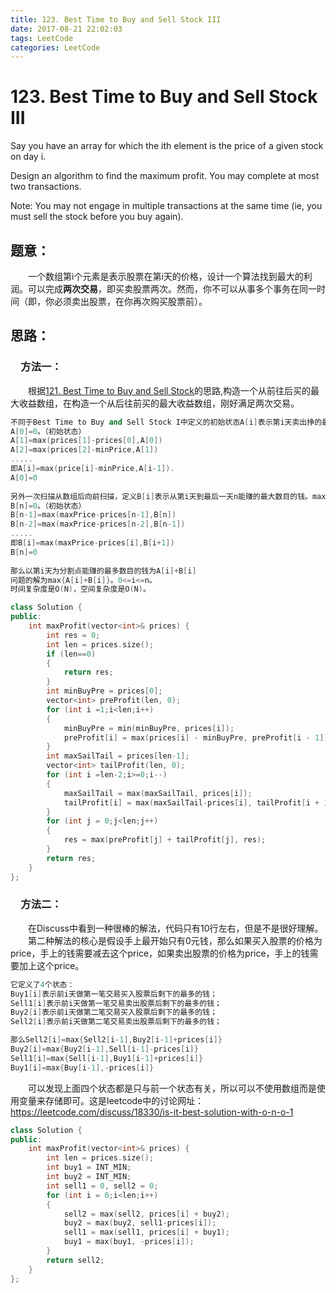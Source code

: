 ```yaml
---
title: 123. Best Time to Buy and Sell Stock III
date: 2017-08-21 22:02:03
tags: LeetCode
categories: LeetCode
---
```


# 123. Best Time to Buy and Sell Stock III

Say you have an array for which the ith element is the price of a given stock on day i.

Design an algorithm to find the maximum profit. You may complete at most two transactions.

Note:
You may not engage in multiple transactions at the same time (ie, you must sell the stock before you buy again).

<!--more-->

## 题意：

　　一个数组第i个元素是表示股票在第i天的价格，设计一个算法找到最大的利润。可以完成**两次交易**，即买卖股票两次。然而，你不可以从事多个事务在同一时间（即，你必须卖出股票，在你再次购买股票前）。

## 思路：

### 　方法一：

　　根据[121. Best Time to Buy and Sell Stock](http://blog.taoaili999.cn/2017/08/21/121-Best-Time-to-Buy-and-Sell-Stock/)的思路,构造一个从前往后买的最大收益数组，在构造一个从后往前买的最大收益数组，刚好满足两次交易。

```c++
不同于Best Time to Buy and Sell Stock I中定义的初始状态A[i]表示第i天卖出挣的最大数目的钱，这个更进一步直接定义A[i]表示前i天赚的最大数目的钱。minPrice表示从第0天到第i-1天中的最低价格。
A[0]=0。（初始状态）
A[1]=max(prices[1]-prices[0],A[0])
A[2]=max(prices[2]-minPrice,A[1])
.....
即A[i]=max(price[i]-minPrice,A[i-1]).
A[0]=0
  
另外一次扫描从数组后向前扫描，定义B[i]表示从第i天到最后一天n能赚的最大数目的钱。maxPrice表示第i+1天到n天的最高价格。
B[n]=0。（初始状态）
B[n-1]=max(maxPrice-prices[n-1],B[n])
B[n-2]=max(maxPrice-prices[n-2],B[n-1])
.....
即B[i]=max(maxPrice-prices[i],B[i+1])
B[n]=0
  
那么以第i天为分割点能赚的最多数目的钱为A[i]+B[i]
问题的解为max{A[i]+B[i]}。0<=i<=n。
时间复杂度是O(N)，空间复杂度是O(N)。
```

```c++
class Solution {
public:
	int maxProfit(vector<int>& prices) {
		int res = 0;
		int len = prices.size();
		if (len==0)
		{
			return res;
		}
		int minBuyPre = prices[0];
		vector<int> preProfit(len, 0);
		for (int i =1;i<len;i++)
		{
			minBuyPre = min(minBuyPre, prices[i]);
			preProfit[i] = max(prices[i] - minBuyPre, preProfit[i - 1]);
		}
		int maxSailTail = prices[len-1];
		vector<int> tailProfit(len, 0);
		for (int i =len-2;i>=0;i--)
		{
			maxSailTail = max(maxSailTail, prices[i]);
			tailProfit[i] = max(maxSailTail-prices[i], tailProfit[i + 1]);
		}
		for (int j = 0;j<len;j++)
		{
			res = max(preProfit[j] + tailProfit[j], res);
		}
		return res;
	}
};
```

### 　方法二：

　　在Discuss中看到一种很棒的解法，代码只有10行左右，但是不是很好理解。
　　第二种解法的核心是假设手上最开始只有0元钱，那么如果买入股票的价格为price，手上的钱需要减去这个price，如果卖出股票的价格为price，手上的钱需要加上这个price。

```c++
它定义了4个状态：
Buy1[i]表示前i天做第一笔交易买入股票后剩下的最多的钱；
Sell1[i]表示前i天做第一笔交易卖出股票后剩下的最多的钱；
Buy2[i]表示前i天做第二笔交易买入股票后剩下的最多的钱；
Sell2[i]表示前i天做第二笔交易卖出股票后剩下的最多的钱；

那么Sell2[i]=max{Sell2[i-1],Buy2[i-1]+prices[i]}
Buy2[i]=max{Buy2[i-1],Sell[i-1]-prices[i]}
Sell1[i]=max{Sell[i-1],Buy1[i-1]+prices[i]}
Buy1[i]=max{Buy[i-1],-prices[i]}
```
　　可以发现上面四个状态都是只与前一个状态有关，所以可以不使用数组而是使用变量来存储即可。这是leetcode中的讨论网址：https://leetcode.com/discuss/18330/is-it-best-solution-with-o-n-o-1

```c++
class Solution {
public:
	int maxProfit(vector<int>& prices) {
		int len = prices.size();
		int buy1 = INT_MIN;
		int buy2 = INT_MIN;
		int sell1 = 0, sell2 = 0;
	    for (int i = 0;i<len;i++)
	    {
			sell2 = max(sell2, prices[i] + buy2);
			buy2 = max(buy2, sell1-prices[i]);
			sell1 = max(sell1, prices[i] + buy1);
			buy1 = max(buy1, -prices[i]);
	    }
		return sell2;
	}
};
```





